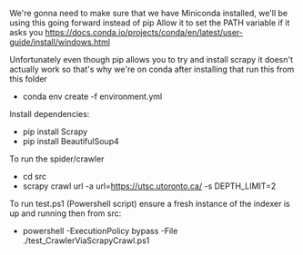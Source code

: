 We're gonna need to make sure that we have Miniconda installed, we'll be using this going forward instead of pip
Allow it to set the PATH variable if it asks you
https://docs.conda.io/projects/conda/en/latest/user-guide/install/windows.html

Unfortunately even though pip allows you to try and install scrapy it doesn't actually work so that's why we're on conda
after installing that run this from this folder
* conda env create -f environment.yml

Install dependencies:
* pip install Scrapy
* pip install BeautifulSoup4

To run the spider/crawler
* cd src
* scrapy crawl url -a url=https://utsc.utoronto.ca/ -s DEPTH_LIMIT=2

To run test.ps1 (Powershell script) ensure a fresh instance of the indexer is up and running then from src:
* powershell -ExecutionPolicy bypass -File ./test_CrawlerViaScrapyCrawl.ps1